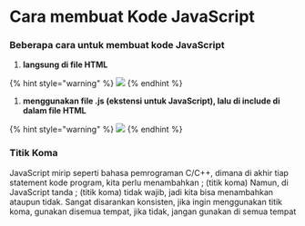 # Cara membuat Kode JavaScript

### **Beberapa cara untuk membuat kode JavaScript**

1. **langsung di file HTML**

{% hint style="warning" %}
![](https://lh4.googleusercontent.com/h4IOYsYMVG0vUSxdVmAJaGpZyP7wKmlSY6233dJG4tA9KTk9HMwG0s\_kBb-ksmGBorig\_do08NhRNm93fnWUqQhdQ1dgi8UhOf7KYDvzjpNhMd8OYMaN3Q1Enwriiyy6iuMPPXpvk3homOBRcwWmTQ)
{% endhint %}

1. **menggunakan file .js (ekstensi untuk JavaScript), lalu di include di dalam file HTML**

{% hint style="warning" %}
![](https://lh6.googleusercontent.com/uVjG2ZMAQxXeMGxoGDb2irfoRFGhP1gBe0eUIuJE4MkPKhxOf\_j09vKhYo1mcLRFCukvdxS\_Oc-c8vGnfnSJRcjc84R3hUvxoYgRouN5OYuwcaEA8FzTJvhT5YqNgRM4EnK\_LzpZ57IBogjRaqXimg)
{% endhint %}

### **Titik Koma**

JavaScript mirip seperti bahasa pemrograman C/C++, dimana di akhir tiap statement kode program, kita perlu menambahkan ; (titik koma) Namun, di JavaScript tanda ; (titik koma) tidak wajib, jadi kita bisa menambahkan ataupun tidak. Sangat disarankan konsisten, jika ingin menggunakan titik koma, gunakan disemua tempat, jika tidak, jangan gunakan di semua tempat

